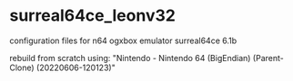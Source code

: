# surreal64ce_leonv32
configuration files for n64 ogxbox emulator surreal64ce 6.1b

rebuild from scratch using: "Nintendo - Nintendo 64 (BigEndian) (Parent-Clone) (20220606-120123)"
